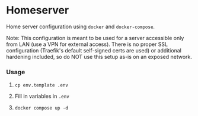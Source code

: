 # Homeserver
Home server configuration using `docker` and `docker-compose`.

Note: This configuration is meant to be used for a server accessible only from LAN (use a VPN for external access). There is no proper SSL configuration (Traefik's default self-signed certs are used) or additional hardening included, so do NOT use this setup as-is on an exposed network.

### Usage
1. `cp env.template .env`

2. Fill in variables in `.env`

3. `docker compose up -d`
